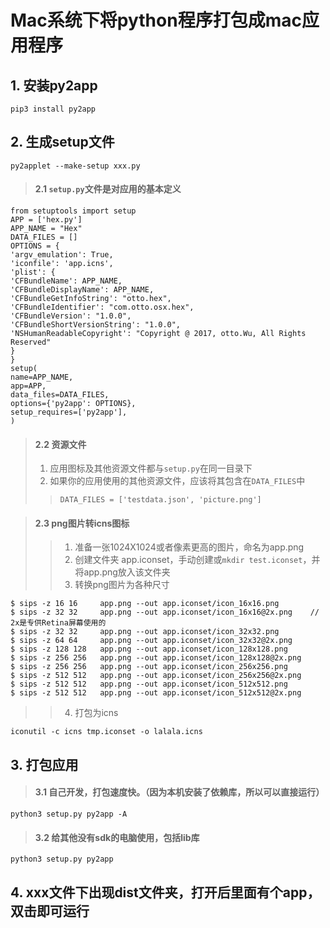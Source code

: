 # Mac系统下将python程序打包成mac应用程序

## 1. 安装py2app
```
pip3 install py2app
```


## 2. 生成setup文件
```
py2applet --make-setup xxx.py
```
> #### 2.1 `setup.py`文件是对应用的基本定义
```
from setuptools import setup
APP = ['hex.py']
APP_NAME = "Hex"
DATA_FILES = []
OPTIONS = {
'argv_emulation': True,
'iconfile': 'app.icns',
'plist': {
'CFBundleName': APP_NAME,
'CFBundleDisplayName': APP_NAME,
'CFBundleGetInfoString': "otto.hex",
'CFBundleIdentifier': "com.otto.osx.hex",
'CFBundleVersion': "1.0.0",
'CFBundleShortVersionString': "1.0.0",
'NSHumanReadableCopyright': "Copyright @ 2017, otto.Wu, All Rights Reserved"
}
}
setup(
name=APP_NAME,
app=APP,
data_files=DATA_FILES,
options={'py2app': OPTIONS},
setup_requires=['py2app'],
)
```
> #### 2.2 资源文件
> 1. 应用图标及其他资源文件都与`setup.py`在同一目录下
> 2. 如果你的应用使用的其他资源文件，应该将其包含在`DATA_FILES`中
>> `DATA_FILES = ['testdata.json', 'picture.png']`

> #### 2.3 png图片转icns图标
>> 1. 准备一张1024X1024或者像素更高的图片，命名为app.png
>> 2. 创建文件夹 app.iconset，手动创建或`mkdir test.iconset`，并将app.png放入该文件夹
>> 3. 转换png图片为各种尺寸
```
$ sips -z 16 16     app.png --out app.iconset/icon_16x16.png
$ sips -z 32 32     app.png --out app.iconset/icon_16x16@2x.png    // 2x是专供Retina屏幕使用的
$ sips -z 32 32     app.png --out app.iconset/icon_32x32.png
$ sips -z 64 64     app.png --out app.iconset/icon_32x32@2x.png
$ sips -z 128 128   app.png --out app.iconset/icon_128x128.png
$ sips -z 256 256   app.png --out app.iconset/icon_128x128@2x.png
$ sips -z 256 256   app.png --out app.iconset/icon_256x256.png
$ sips -z 512 512   app.png --out app.iconset/icon_256x256@2x.png
$ sips -z 512 512   app.png --out app.iconset/icon_512x512.png
$ sips -z 512 512   app.png --out app.iconset/icon_512x512@2x.png
```
>> 4. 打包为icns
```
iconutil -c icns tmp.iconset -o lalala.icns
```

## 3. 打包应用
> #### 3.1 自己开发，打包速度快。（因为本机安装了依赖库，所以可以直接运行）
```
python3 setup.py py2app -A
```
> #### 3.2 给其他没有sdk的电脑使用，包括lib库
```
python3 setup.py py2app
```

## 4. xxx文件下出现dist文件夹，打开后里面有个app，双击即可运行
